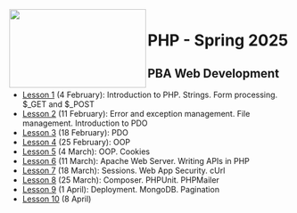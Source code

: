 <img src="https://github.com/user-attachments/assets/a595e910-03ad-43a8-aba4-b5890abc1c8e" align="left" width="245" height="141">

# PHP - Spring 2025
## PBA Web Development


- [Lesson 1](https://github.com/arturomorarioja-kea/WD_PHP_F25/blob/main/Lesson01/README.md) (4 February): Introduction to PHP. Strings. Form processing. $_GET and $_POST
- [Lesson 2](https://github.com/arturomorarioja-kea/WD_PHP_F25/blob/main/Lesson02/README.md) (11 February): Error and exception management. File management. Introduction to PDO
- [Lesson 3](https://github.com/arturomorarioja-kea/WD_PHP_F25/blob/main/Lesson03/README.md) (18 February): PDO
- [Lesson 4](https://github.com/arturomorarioja-kea/WD_PHP_F25/blob/main/Lesson04/README.md) (25 February): OOP
- [Lesson 5](https://github.com/arturomorarioja-kea/WD_PHP_F25/blob/main/Lesson05/README.md) (4 March): OOP. Cookies
- [Lesson 6](https://github.com/arturomorarioja-kea/WD_PHP_F25/blob/main/Lesson06/README.md) (11 March): Apache Web Server. Writing APIs in PHP
- [Lesson 7](https://github.com/arturomorarioja-kea/WD_PHP_F25/blob/main/Lesson07/README.md) (18 March): Sessions. Web App Security. cUrl
- [Lesson 8](https://github.com/arturomorarioja-kea/WD_PHP_F25/blob/main/Lesson08/README.md) (25 March): Composer. PHPUnit. PHPMailer
- [Lesson 9](https://github.com/arturomorarioja-kea/WD_PHP_F25/blob/main/Lesson09/README.md) (1 April): Deployment. MongoDB. Pagination
- [Lesson 10](https://github.com/arturomorarioja-kea/WD_PHP_F25/blob/main/Lesson10/README.md) (8 April)
